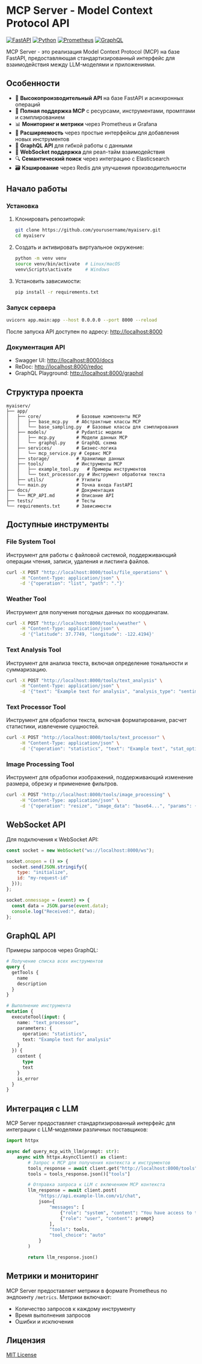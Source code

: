 # MCP Server - Model Context Protocol API

[![FastAPI](https://img.shields.io/badge/FastAPI-0.95.0-009688.svg?style=flat&logo=fastapi)](https://fastapi.tiangolo.com/)
[![Python](https://img.shields.io/badge/Python-3.9+-3776AB.svg?style=flat&logo=python&logoColor=white)](https://www.python.org/)
[![Prometheus](https://img.shields.io/badge/Prometheus-Metrics-E6522C.svg?style=flat&logo=prometheus)](https://prometheus.io/)
[![GraphQL](https://img.shields.io/badge/GraphQL-API-E10098.svg?style=flat&logo=graphql)](https://graphql.org/)

MCP Server - это реализация Model Context Protocol (MCP) на базе FastAPI, предоставляющая стандартизированный интерфейс для взаимодействия между LLM-моделями и приложениями.

## Особенности

- 🚀 **Высокопроизводительный API** на базе FastAPI и асинхронных операций
- 🔄 **Полная поддержка MCP** с ресурсами, инструментами, промптами и сэмплированием
- 📊 **Мониторинг и метрики** через Prometheus и Grafana
- 🧩 **Расширяемость** через простые интерфейсы для добавления новых инструментов
- 📝 **GraphQL API** для гибкой работы с данными
- 💬 **WebSocket поддержка** для реал-тайм взаимодействия
- 🔍 **Семантический поиск** через интеграцию с Elasticsearch
- 🗃️ **Кэширование** через Redis для улучшения производительности

## Начало работы

### Установка

1. Клонировать репозиторий:
   ```bash
   git clone https://github.com/yourusername/myaiserv.git
   cd myaiserv
   ```

2. Создать и активировать виртуальное окружение:
   ```bash
   python -m venv venv
   source venv/bin/activate  # Linux/macOS
   venv\Scripts\activate     # Windows
   ```

3. Установить зависимости:
   ```bash
   pip install -r requirements.txt
   ```

### Запуск сервера

```bash
uvicorn app.main:app --host 0.0.0.0 --port 8000 --reload
```

После запуска API доступен по адресу: [http://localhost:8000](http://localhost:8000)

### Документация API

- Swagger UI: [http://localhost:8000/docs](http://localhost:8000/docs)
- ReDoc: [http://localhost:8000/redoc](http://localhost:8000/redoc)
- GraphQL Playground: [http://localhost:8000/graphql](http://localhost:8000/graphql)

## Структура проекта

```
myaiserv/
├── app/
│   ├── core/             # Базовые компоненты MCP
│   │   ├── base_mcp.py   # Абстрактные классы MCP
│   │   └── base_sampling.py  # Базовые классы для сэмплирования
│   ├── models/           # Pydantic модели
│   │   ├── mcp.py        # Модели данных MCP
│   │   └── graphql.py    # GraphQL схема
│   ├── services/         # Бизнес-логика
│   │   └── mcp_service.py # Сервис MCP
│   ├── storage/          # Хранилище данных
│   ├── tools/            # Инструменты MCP
│   │   ├── example_tool.py   # Примеры инструментов
│   │   └── text_processor.py # Инструмент обработки текста
│   ├── utils/            # Утилиты
│   └── main.py           # Точка входа FastAPI
├── docs/                 # Документация
│   └── MCP_API.md        # Описание API
├── tests/                # Тесты
└── requirements.txt      # Зависимости
```

## Доступные инструменты

### File System Tool

Инструмент для работы с файловой системой, поддерживающий операции чтения, записи, удаления и листинга файлов.

```bash
curl -X POST "http://localhost:8000/tools/file_operations" \
     -H "Content-Type: application/json" \
     -d '{"operation": "list", "path": "."}'
```

### Weather Tool

Инструмент для получения погодных данных по координатам.

```bash
curl -X POST "http://localhost:8000/tools/weather" \
     -H "Content-Type: application/json" \
     -d '{"latitude": 37.7749, "longitude": -122.4194}'
```

### Text Analysis Tool

Инструмент для анализа текста, включая определение тональности и суммаризацию.

```bash
curl -X POST "http://localhost:8000/tools/text_analysis" \
     -H "Content-Type: application/json" \
     -d '{"text": "Example text for analysis", "analysis_type": "sentiment"}'
```

### Text Processor Tool

Инструмент для обработки текста, включая форматирование, расчет статистики, извлечение сущностей.

```bash
curl -X POST "http://localhost:8000/tools/text_processor" \
     -H "Content-Type: application/json" \
     -d '{"operation": "statistics", "text": "Example text", "stat_options": ["chars", "words"]}'
```

### Image Processing Tool

Инструмент для обработки изображений, поддерживающий изменение размера, обрезку и применение фильтров.

```bash
curl -X POST "http://localhost:8000/tools/image_processing" \
     -H "Content-Type: application/json" \
     -d '{"operation": "resize", "image_data": "base64...", "params": {"width": 800, "height": 600}}'
```

## WebSocket API

Для подключения к WebSocket API:

```javascript
const socket = new WebSocket("ws://localhost:8000/ws");

socket.onopen = () => {
  socket.send(JSON.stringify({
    type: "initialize",
    id: "my-request-id"
  }));
};

socket.onmessage = (event) => {
  const data = JSON.parse(event.data);
  console.log("Received:", data);
};
```

## GraphQL API

Примеры запросов через GraphQL:

```graphql
# Получение списка всех инструментов
query {
  getTools {
    name
    description
  }
}

# Выполнение инструмента
mutation {
  executeTool(input: {
    name: "text_processor",
    parameters: {
      operation: "statistics",
      text: "Example text for analysis"
    }
  }) {
    content {
      type
      text
    }
    is_error
  }
}
```

## Интеграция с LLM

MCP Server предоставляет стандартизированный интерфейс для интеграции с LLM-моделями различных поставщиков:

```python
import httpx

async def query_mcp_with_llm(prompt: str):
    async with httpx.AsyncClient() as client:
        # Запрос к MCP для получения контекста и инструментов
        tools_response = await client.get("http://localhost:8000/tools")
        tools = tools_response.json()["tools"]

        # Отправка запроса к LLM с включением MCP контекста
        llm_response = await client.post(
            "https://api.example-llm.com/v1/chat",
            json={
                "messages": [
                    {"role": "system", "content": "You have access to the following tools:"},
                    {"role": "user", "content": prompt}
                ],
                "tools": tools,
                "tool_choice": "auto"
            }
        )

        return llm_response.json()
```

## Метрики и мониторинг

MCP Server предоставляет метрики в формате Prometheus по эндпоинту `/metrics`. Метрики включают:

- Количество запросов к каждому инструменту
- Время выполнения запросов
- Ошибки и исключения

## Лицензия

[MIT License](LICENSE)

